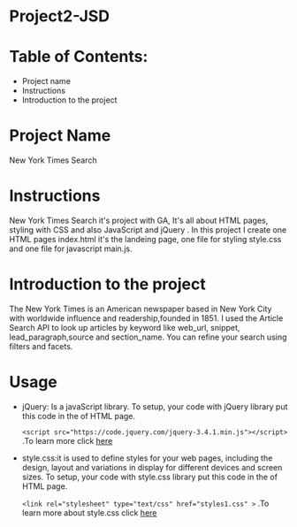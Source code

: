 # Project2-JSD
# Table of Contents:
- Project name
- Instructions
- Introduction to the project

# Project Name
New York Times Search

# Instructions
New York Times Search it's project with GA, It's all about HTML pages, styling with CSS and also JavaScript and jQuery . In this project I create one HTML pages index.html it's the landeing page, one file for styling style.css and one file for javascript main.js.

# Introduction to the project

The New York Times is an American newspaper based in New York City with worldwide influence and readership,founded in 1851.
I used the Article Search API to look up articles by keyword like web_url, snippet, lead_paragraph,source and section_name. You can refine your search using filters and facets.

# Usage
- jQuery: Is a javaScript library. To setup, your code with jQuery library put this code in the <body> of HTML page.

  ``` <script src="https://code.jquery.com/jquery-3.4.1.min.js"></script> ```
.To learn more click [here](https://jquery.com/)

- style.css:it is used to define styles for your web pages, including the design, layout and variations in display for different devices and screen sizes. To setup, your code with style.css library put this code in the <head> of HTML page.
 
    ```<link rel="stylesheet" type="text/css" href="styles1.css" >```
  .To learn more about style.css click [here](https://www.w3schools.com/css/css_intro.asp)
